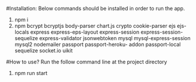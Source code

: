 #Installation:
Below commands should be installed in order to run the app. 

1. npm i
2. npm bcrypt bcryptjs body-parser chart.js crypto cookie-parser ejs ejs-locals express
express-eps-layout express-session express-session-sequelize express-validator 
jsonwebtoken mysql mysql-express-session mysql2 nodemailer passport passport-heroku-
addon passport-local sequelize socket.io uikit


#How to use?
Run the follow command line at the project directory 
1. npm run start
